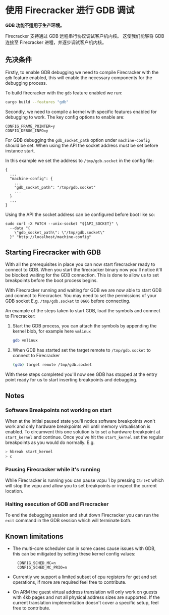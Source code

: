 # 使用 Firecracker 进行 GDB 调试

**GDB 功能不适用于生产环境。**

Firecracker 支持通过 GDB 远程串行协议调试客户机内核。
这使我们能够将 GDB 连接至 Firecracker 进程，并逐步调试客户机内核。

## 先决条件

Firstly, to enable GDB debugging we need to compile Firecracker with the `gdb`
feature enabled, this will enable the necessary components for the debugging
process.

To build firecracker with the `gdb` feature enabled we run:

```bash
cargo build --features "gdb"
```

Secondly, we need to compile a kernel with specific features enabled for
debugging to work. The key config options to enable are:

```
CONFIG_FRAME_POINTER=y
CONFIG_DEBUG_INFO=y
```

For GDB debugging the `gdb_socket_path` option under `machine-config` should be
set. When using the API the socket address must be set before instance start.

In this example we set the address to `/tmp/gdb.socket` in the config file:

```
{
  ...
  "machine-config": {
    ...
    "gdb_socket_path": "/tmp/gdb.socket"
    ...
  }
  ...
}
```

Using the API the socket address can be configured before boot like so:

```
sudo curl -X PATCH --unix-socket "${API_SOCKET}" \
  --data "{
    \"gdb_socket_path\": \"/tmp/gdb.socket\"
  }" "http://localhost/machine-config"
```

## Starting Firecracker with GDB

With all the prerequisites in place you can now start firecracker ready to
connect to GDB. When you start the firecracker binary now you'll notice it'll be
blocked waiting for the GDB connection. This is done to allow us to set
breakpoints before the boot process begins.

With Firecracker running and waiting for GDB we are now able to start GDB and
connect to Firecracker. You may need to set the permissions of your GDB socket
E.g. `/tmp/gdb.socket` to `0666` before connecting.

An example of the steps taken to start GDB, load the symbols and connect to
Firecracker:

1. Start the GDB process, you can attach the symbols by appending the kernel
   blob, for example here `vmlinux`

   ```bash
   gdb vmlinux
   ```

1. When GDB has started set the target remote to `/tmp/gdb.socket` to connect to
   Firecracker

   ```bash
   (gdb) target remote /tmp/gdb.socket
   ```

With these steps completed you'll now see GDB has stopped at the entry point
ready for us to start inserting breakpoints and debugging.

## Notes

### Software Breakpoints not working on start

When at the initial paused state you'll notice software breakpoints won't work
and only hardware breakpoints will until memory virtualisation is enabled. To
circumvent this one solution is to set a hardware breakpoint at `start_kernel`
and continue. Once you've hit the `start_kernel` set the regular breakpoints as
you would do normally. E.g.

```bash
> hbreak start_kernel
> c
```

### Pausing Firecracker while it's running

While Firecracker is running you can pause vcpu 1 by pressing `Ctrl+C` which
will stop the vcpu and allow you to set breakpoints or inspect the current
location.

### Halting execution of GDB and Firecracker

To end the debugging session and shut down Firecracker you can run the `exit`
command in the GDB session which will terminate both.

## Known limitations

- The multi-core scheduler can in some cases cause issues with GDB, this can be
  mitigated by setting these kernel config values:

  ```
    CONFIG_SCHED_MC=n
    CONFIG_SCHED_MC_PRIO=n
  ```

- Currently we support a limited subset of cpu registers for get and set
  operations, if more are required feel free to contribute.

- On ARM the guest virtual address translation will only work on guests with 4kb
  pages and not all physical address sizes are supported. If the current
  translation implementation doesn't cover a specific setup, feel free to
  contribute.
